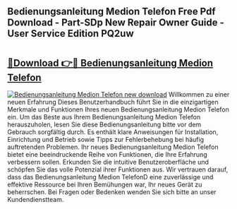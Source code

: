 ## Bedienungsanleitung Medion Telefon Free Pdf Download - Part-SDp New Repair Owner Guide - User Service Edition PQ2uw

# <h2><a href="http://df5ph6.blite.top/?on=Bedienungsanleitung+Medion+Telefon">🔗Download 👉🔴 Bedienungsanleitung Medion Telefon</a></h2>

[![Bedienungsanleitung Medion Telefon new download](https://i.imgur.com/lujVjoI.png)](http://df5ph6.blite.top/?on=Bedienungsanleitung+Medion+Telefon)
Willkommen zu einer neuen Erfahrung Dieses Benutzerhandbuch führt Sie in die einzigartigen Merkmale und Funktionen Ihres neuen Bedienungsanleitung Medion Telefon ein. Um das Beste aus Ihrem Bedienungsanleitung Medion Telefon herauszuholen, lesen Sie diese Bedienungsanleitung bitte vor dem Gebrauch sorgfältig durch. Es enthält klare Anweisungen für Installation, Einrichtung und Betrieb sowie Tipps zur Fehlerbehebung bei häufig auftretenden Problemen. Ihr neues Bedienungsanleitung Medion Telefon bietet eine beeindruckende Reihe von Funktionen, die Ihre Erfahrung verbessern sollen. Erkunden Sie die intuitive Benutzeroberfläche und schöpfen Sie das volle Potenzial ihrer Funktionen aus. Wir vertrauen darauf, dass das Bedienungsanleitung Medion TelefonD eine zuverlässige und effektive Ressource bei Ihren Bemühungen war, Ihr neues Gerät zu beherrschen. Bei Fragen oder Bedenken wenden Sie sich bitte an unser Kundendienstteam.
